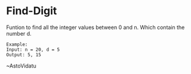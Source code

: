 # Find-Digit

Funtion to find all the integer values between 0 and n.
	Which contain the number d.
	
	Example:
	Input: n = 20, d = 5
 	Output: 5, 15 

~AstoVidatu
